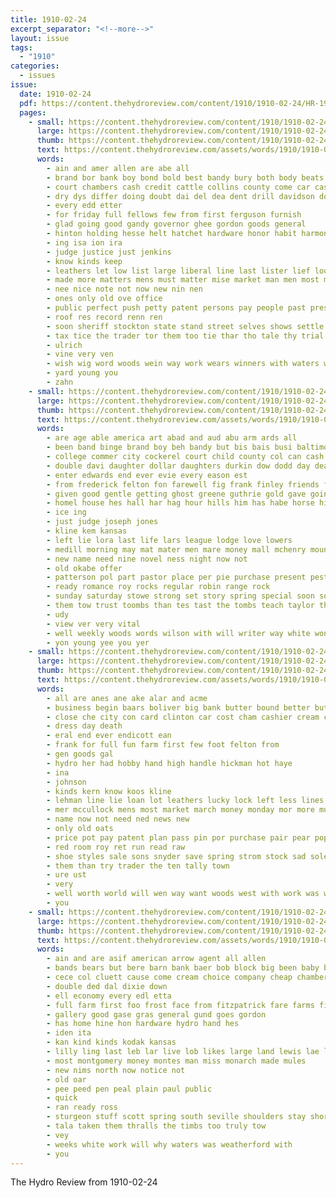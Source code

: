 ```yaml
---
title: 1910-02-24
excerpt_separator: "<!--more-->"
layout: issue
tags:
  - "1910"
categories:
  - issues
issue:
  date: 1910-02-24
  pdf: https://content.thehydroreview.com/content/1910/1910-02-24/HR-1910-02-24.pdf
  pages:
    - small: https://content.thehydroreview.com/content/1910/1910-02-24/small/HR-1910-02-24-01.jpg
      large: https://content.thehydroreview.com/content/1910/1910-02-24/large/HR-1910-02-24-01.jpg
      thumb: https://content.thehydroreview.com/content/1910/1910-02-24/thumbnails/HR-1910-02-24-01.jpg
      text: https://content.thehydroreview.com/assets/words/1910/1910-02-24/HR-1910-02-24-01.txt
      words:
        - ain and amer allen are abe all
        - brand bor bank boy bond bold best bandy bury both body beats boys block baker business bers better but brown brought bees bros
        - court chambers cash credit cattle collins county come car case cown clos caddo comfort cordial city call can cad
        - dry dys differ doing doubt dai del dea dent drill davidson done
        - every edd etter
        - for friday full fellows few from first ferguson furnish
        - glad going good gandy governor ghee gordon goods general
        - hinton holding hesse helt hatchet hardware honor habit harmony hae has hoyt how henke hydro
        - ing isa ion ira
        - judge justice just jenkins
        - know kinds keep
        - leathers let low list large liberal line last lister lief look like long lapsley
        - made more matters mens must matter mise market man men most members march much meyer mele mer morgan maj mom many mates
        - nee nice note not now new nin nen
        - ones only old ove office
        - public perfect push petty patent persons pay people past present part poor place
        - roof res record renn ren
        - soon sheriff stockton state stand street selves shows settle scales square straight stands strength sony special store stock son stalk see sos suits star solid
        - tax tice the trader tor them too tie thar tho tale thy trial truly town take territo
        - ulrich
        - vine very ven
        - wish wig word woods wein way work wears winners with waters working was wen well west wear will
        - yard young you
        - zahn
    - small: https://content.thehydroreview.com/content/1910/1910-02-24/small/HR-1910-02-24-02.jpg
      large: https://content.thehydroreview.com/content/1910/1910-02-24/large/HR-1910-02-24-02.jpg
      thumb: https://content.thehydroreview.com/content/1910/1910-02-24/thumbnails/HR-1910-02-24-02.jpg
      text: https://content.thehydroreview.com/assets/words/1910/1910-02-24/HR-1910-02-24-02.txt
      words:
        - are age able america art abad and aud abu arm ards all
        - been band binge brand boy beh bandy but bis bais busi baltimore business big ball box bard book baptist
        - college commer city cockerel court child county col can cash come cream carl church call choice curtis card
        - double davi daughter dollar daughters durkin dow dodd day dea
        - enter edwards end ever evie every eason est
        - from frederick felton fon farewell fig frank finley friends free farm fed fic few fight ford furch for
        - given good gentle getting ghost greene guthrie gold gave going
        - homel house hes hall har hag hour hills him has habe horse hin hind hands home honor had hitch hoth hydro held height
        - ice ing
        - just judge joseph jones
        - kline kem kansas
        - left lie lora last life lars league lodge love lowers
        - medill morning may mat mater men mare money mall mchenry mound michael mules marvin more macht music man mise matter miss moore most mor
        - new name need nine novel ness night now not
        - old okabe offer
        - patterson pol part pastor place per pie purchase present pest pretty post pair pure pound path president public price park
        - ready romance roy rocks regular robin range rock
        - sunday saturday stowe strong set story spring special soon son states sie sani sul south sor sou save sale soe subject side stock scott schoo sell sum see suit supper
        - them tow trust toombs than tes tast the tombs teach taylor thee tor tue ten take
        - udy
        - view ver very vital
        - well weekly woods words wilson with will writer way white won work world whit wire wagoner wil war was waters west wedding wonder
        - yon young yee you yer
    - small: https://content.thehydroreview.com/content/1910/1910-02-24/small/HR-1910-02-24-03.jpg
      large: https://content.thehydroreview.com/content/1910/1910-02-24/large/HR-1910-02-24-03.jpg
      thumb: https://content.thehydroreview.com/content/1910/1910-02-24/thumbnails/HR-1910-02-24-03.jpg
      text: https://content.thehydroreview.com/assets/words/1910/1910-02-24/HR-1910-02-24-03.txt
      words:
        - all are anes ane ake alar and acme
        - business begin baars boliver big bank butter bound better but broker best boys buy bring both bis
        - close che city con card clinton car cost cham cashier cream can
        - dress day death
        - eral end ever endicott ean
        - frank for full fun farm first few foot felton from
        - gen goods gal
        - hydro her had hobby hand high handle hickman hot haye
        - ina
        - johnson
        - kinds kern know koos kline
        - lehman line lie loan lot leathers lucky lock left less lines
        - mer mccullock mens most market march money monday mor more must man made mise many
        - name now not need ned news new
        - only old oats
        - price pot pay patent plan pass pin por purchase pair pear pope place
        - red room roy ret run read raw
        - shoe styles sale sons snyder save spring strom stock sad sole store show see sal suit shirts suits sas sitter sacks sell
        - them than try trader the ten tally town
        - ure ust
        - very
        - well worth world will wen way want woods west with work was wile wal
        - you
    - small: https://content.thehydroreview.com/content/1910/1910-02-24/small/HR-1910-02-24-04.jpg
      large: https://content.thehydroreview.com/content/1910/1910-02-24/large/HR-1910-02-24-04.jpg
      thumb: https://content.thehydroreview.com/content/1910/1910-02-24/thumbnails/HR-1910-02-24-04.jpg
      text: https://content.thehydroreview.com/assets/words/1910/1910-02-24/HR-1910-02-24-04.txt
      words:
        - ain and are asif american arrow agent all allen
        - bands bears but bere barn bank baer bob block big been baby bus breil broadway brand bol bros
        - cece col cluett cause come cream choice company cheap chambers che collar clyde
        - double ded dal dixie down
        - ell economy every edl etta
        - full farm first foo frost face from fitzpatrick fare farms figures for
        - gallery good gase gras general gund goes gordon
        - has home hine hon hardware hydro hand hes
        - iden ita
        - kan kind kinds kodak kansas
        - lilly ling last leb lar live lob likes large land lewis lae lands liles
        - most montgomery money montes man miss monarch made mules
        - new nims north now notice not
        - old oar
        - pee peed pen peal plain paul public
        - quick
        - ran ready ross
        - sturgeon stuff scott spring south seville shoulders stay short stamp sale sole send service street store see saw sop shirts styles sas style sick she such sieg snow standard summer sal
        - tala taken them thralls the timbs too truly tow
        - vey
        - weeks white work will why waters was weatherford with
        - you
---
```


The Hydro Review from 1910-02-24

<!--more-->

